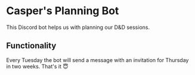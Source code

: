# Casper's Planning Bot

This Discord bot helps us with planning our D&D sessions. 

## Functionality

Every Tuesday the bot will send a message with an invitation for Thursday in two weeks. That's it 😇
